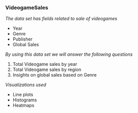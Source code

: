 

### VideogameSales

*The data set has fields related to sale of videogames* 
- Year
- Genre
- Publisher  
- Global Sales

*By using this data set we will answer the following questions*
1. Total Videogame sales by year 
2. Total Videogame sales by region 
3. Insights on global sales based on Genre 

*Visualizations used*
- Line plots 
- Histograms
- Heatmaps


